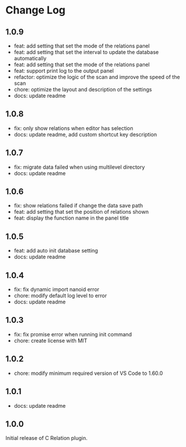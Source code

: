 # Change Log

## 1.0.9
- feat: add setting that set the mode of the relations panel
- feat: add setting that set the interval to update the database automatically
- feat: add setting that set the mode of the relations panel
- feat: support print log to the output panel
- refactor: optimize the logic of the scan and improve the speed of the scan
- chore: optimize the layout and description of the settings
- docs: update readme

## 1.0.8
- fix: only show relations when editor has selection
- docs: update readme, add custom shortcut key description

## 1.0.7

- fix: migrate data failed when using multilevel directory
- docs: update readme

## 1.0.6

- fix: show relations failed if change the data save path
- feat: add setting that set the position of relations shown
- feat: display the function name in the panel title

## 1.0.5

- feat: add auto init database setting
- docs: update readme

## 1.0.4

- fix: fix dynamic import nanoid error
- chore: modify default log level to error
- docs: update readme

## 1.0.3

- fix: fix promise error when running init command
- chore: create license with MIT

## 1.0.2

- chore: modify minimum required version of VS Code to 1.60.0

## 1.0.1

- docs: update readme

## 1.0.0

Initial release of C Relation plugin.
